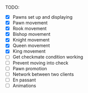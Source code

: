 TODO:

- [x] Pawns set up and displaying
- [x] Pawn movement
- [x] Rook movement
- [x] Bishop movement
- [x] Knight movement
- [x] Queen movement
- [x] King movement
- [ ] Get checkmate condition working
- [ ] Prevent moving into check
- [ ] Pawn promotion
- [ ] Network between two clients
- [ ] En passant
- [ ] Animations
